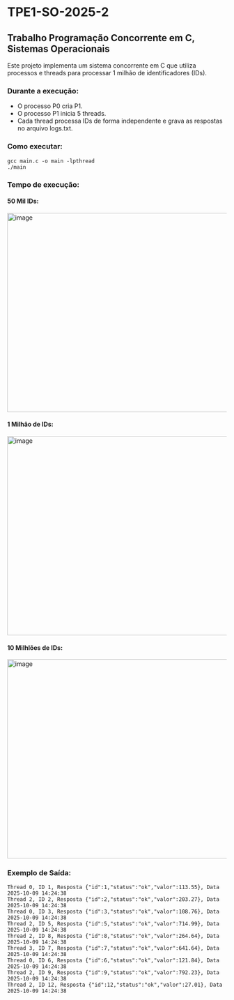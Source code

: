# TPE1-SO-2025-2
## Trabalho Programação Concorrente em C, Sistemas Operacionais
Este projeto implementa um sistema concorrente em C que utiliza processos e threads para processar 1 milhão de identificadores (IDs).
### Durante a execução:
* O processo P0 cria P1.
* O processo P1 inicia 5 threads.
* Cada thread processa IDs de forma independente e grava as respostas no arquivo logs.txt.
### Como executar: 
```
gcc main.c -o main -lpthread
./main
```
### Tempo de execução:
#### 50 Mil IDs:
<img width="1647" height="457" alt="image" src="https://github.com/user-attachments/assets/1bd5ae7d-8272-4947-9f38-24e924cf3b28" />

#### 1 Milhão de IDs:
<img width="1647" height="457" alt="image" src="https://github.com/user-attachments/assets/74777b40-d9c1-41ff-9ce7-2ed4206145bf" />

#### 10 Milhlões de IDs:
<img width="1647" height="457" alt="image" src="https://github.com/user-attachments/assets/bd71f3a0-0720-42d5-aeab-a03880ea0cc6" />

### Exemplo de Saída:

```
Thread 0, ID 1, Resposta {"id":1,"status":"ok","valor":113.55}, Data 2025-10-09 14:24:38
Thread 2, ID 2, Resposta {"id":2,"status":"ok","valor":203.27}, Data 2025-10-09 14:24:38
Thread 0, ID 3, Resposta {"id":3,"status":"ok","valor":108.76}, Data 2025-10-09 14:24:38
Thread 2, ID 5, Resposta {"id":5,"status":"ok","valor":714.99}, Data 2025-10-09 14:24:38
Thread 2, ID 8, Resposta {"id":8,"status":"ok","valor":264.64}, Data 2025-10-09 14:24:38
Thread 3, ID 7, Resposta {"id":7,"status":"ok","valor":641.64}, Data 2025-10-09 14:24:38
Thread 0, ID 6, Resposta {"id":6,"status":"ok","valor":121.84}, Data 2025-10-09 14:24:38
Thread 2, ID 9, Resposta {"id":9,"status":"ok","valor":792.23}, Data 2025-10-09 14:24:38
Thread 2, ID 12, Resposta {"id":12,"status":"ok","valor":27.01}, Data 2025-10-09 14:24:38
```
